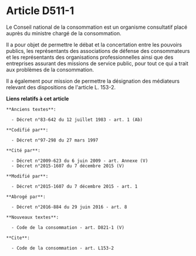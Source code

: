 # Article D511-1

Le Conseil national de la consommation est un organisme consultatif placé auprès du ministre chargé de la consommation. 

Il a pour objet de permettre le débat et la concertation entre les pouvoirs publics, les représentants des associations de
défense des consommateurs et les représentants des organisations professionnelles ainsi que des entreprises assurant des
missions de service public, pour tout ce qui a trait aux problèmes de la consommation. 

Il a également pour mission de permettre la désignation des médiateurs relevant des dispositions de l'article L. 153-2.

**Liens relatifs à cet article**

	**Anciens textes**:

	  - Décret n°83-642 du 12 juillet 1983 - art. 1 (Ab)

	**Codifié par**:

	  - Décret n°97-298 du 27 mars 1997

	**Cité par**:

	  - Décret n°2009-623 du 6 juin 2009 - art. Annexe (V)
	  - Décret n°2015-1607 du 7 décembre 2015 (V)

	**Modifié par**:

	  - Décret n°2015-1607 du 7 décembre 2015 - art. 1

	**Abrogé par**:

	  - Décret n°2016-884 du 29 juin 2016 - art. 8

	**Nouveaux textes**:

	  - Code de la consommation - art. D821-1 (V)

	**Cite**:

	  - Code de la consommation - art. L153-2
